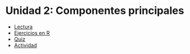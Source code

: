 # Unidad 2: Componentes principales

- [Lectura](componentesPrincipales.pdf)
- [Ejercicios en R](ACPenR.pdf)
- [Quiz]()
- [Actividad](Actividad4Consumo_Hogares.pdf)
